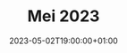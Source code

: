 ---
title: Mei 2023
type: video
date: 2023-05-02T19:00:00+01:00
image : "images/featured.jpg"
authors:
  - name: jorge
  - name: emma
youtube: XRraDaWAblQ
books:
  - name: Dikke Dik - Vogeltje
    # link:
  - name: Dikke Dik - Vliegles
    # link:
  - name: Dikke Dik - de Mol
    # link:
  - name: Floddertje - Schuim
    # link:
  - name: Peppa pig - Peppa gaat op schoolreisje
    # link:

---